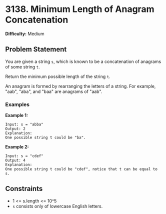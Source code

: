 # 3138. Minimum Length of Anagram Concatenation

**Difficulty:** Medium

## Problem Statement

You are given a string `s`, which is known to be a concatenation of anagrams of some string `t`.

Return the minimum possible length of the string `t`.

An anagram is formed by rearranging the letters of a string. For example, "aab", "aba", and "baa" are anagrams of "aab".

### Examples

**Example 1:**
```
Input: s = "abba"
Output: 2
Explanation:
One possible string t could be "ba".
```

**Example 2:**
```
Input: s = "cdef"
Output: 4
Explanation:
One possible string t could be "cdef", notice that t can be equal to s.
```

## Constraints

- 1 <= s.length <= 10^5
- `s` consists only of lowercase English letters.
